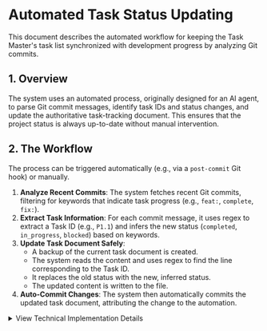 # Automated Task Status Updating

This document describes the automated workflow for keeping the Task Master's task list synchronized with development progress by analyzing Git commits.

## 1. Overview

The system uses an automated process, originally designed for an AI agent, to parse Git commit messages, identify task IDs and status changes, and update the authoritative task-tracking document. This ensures that the project status is always up-to-date without manual intervention.

## 2. The Workflow

The process can be triggered automatically (e.g., via a `post-commit` Git hook) or manually.

1.  **Analyze Recent Commits**: The system fetches recent Git commits, filtering for keywords that indicate task progress (e.g., `feat:`, `complete`, `fix:`).
2.  **Extract Task Information**: For each commit message, it uses regex to extract a Task ID (e.g., `P1.1`) and infers the new status (`completed`, `in_progress`, `blocked`) based on keywords.
3.  **Update Task Document Safely**:
    *   A backup of the current task document is created.
    *   The system reads the content and uses regex to find the line corresponding to the Task ID.
    *   It replaces the old status with the new, inferred status.
    *   The updated content is written to the file.
4.  **Auto-Commit Changes**: The system then automatically commits the updated task document, attributing the change to the automation.

<details>
<summary>View Technical Implementation Details</summary>

### Task & Status Detection

The system uses a combination of regex patterns and keyword matching to achieve a 90-95% accuracy rate.

*   **Task ID Patterns**: `P(\d+)\.(\d+)`, `Task (\d+)\.(\d+)`
*   **Status Keywords**:
    *   `completed`: ['complete', 'implement', 'feat:', 'finish', 'done']
    *   `in_progress`: ['wip:', 'working', 'fix:', 'partial', 'started']
    *   `blocked`: ['block', 'issue', 'error', 'fail', 'stuck']

*Example Commit Analysis*:
`"feat: complete P1.1 Project Scaffolding"` → Task: `P1.1`, Status: `completed`

### Safety Protocols

To prevent data loss, the process follows strict safety protocols:
*   **Backups**: A timestamped backup is created before every modification.
*   **Validation**: The system validates that the target file exists and is readable before attempting to write.
*   **Atomic Operations**: It writes changes to a temporary file first, then replaces the original file to prevent corruption in case of an interruption.
*   **Attribution**: All automated commits are clearly marked as such, often with a `Co-Authored-By` trailer for the automation system.

</details>
